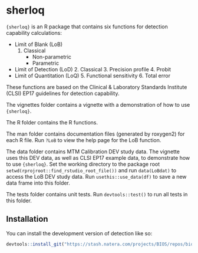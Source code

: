 
# sherloq

<!-- badges: start -->
<!-- badges: end -->

`{sherloq}` is an R package that contains six functions for detection capability calculations:

- Limit of Blank (LoB)
    1. Classical
        - Non-parametric
        - Parametric
- Limit of Detection (LoD)
    2. Classical
    3. Precision profile
    4. Probit
- Limit of Quantitation (LoQ)
    5. Functional sensitivity
    6. Total error

These functions are based on the Clinical & Laboratory Standards Institute (CLSI) EP17 guidelines for detection capability.



The vignettes folder contains a vignette with a demonstration of how to use `{sherloq}`.

The R folder contains the R functions.

The man folder contains documentation files (generated by roxygen2) for each R file. Run `?LoB` to view the help page for the LoB function.

The data folder contains MTM Calibration DEV study data. The vignette uses this DEV data, as well as CLSI EP17 example data, to demonstrate how to use `{sherloq}`. Set the working directory to the package root `setwd(rprojroot::find_rstudio_root_file())` and run `data(LoBdat)` to access the LoB DEV study data. Run `usethis::use_data(df)` to save a new data frame into this folder.

The tests folder contains unit tests. Run `devtools::test()` to run all tests in this folder.




## Installation

You can install the development version of detection like so:

``` r
devtools::install_git("https://stash.natera.com/projects/BIOS/repos/biostatistics_detection_capability.git")




